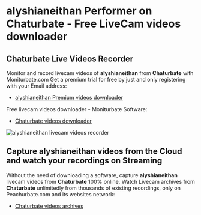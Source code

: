 # alyshianeithan Performer on Chaturbate - Free LiveCam videos downloader

## Chaturbate Live Videos Recorder

Monitor and record livecam videos of **alyshianeithan** from **Chaturbate** with Moniturbate.com
Get a premium trial for free by just and only registering with your Email address:
* [alyshianeithan Premium videos downloader](https://moniturbate.com/request-demo-licence-key.html)

Free livecam videos downloader - Moniturbate Software:
* [Chaturbate videos downloader](https://moniturbate.com/moniturbate-download-software.html)

![alyshianeithan livecam videos recorder](https://peachurnet.com/templates/moniturbate-software.png)


## Capture alyshianeithan videos from the Cloud and watch your recordings on Streaming

Without the need of downloading a software, capture **alyshianeithan** livecam videos from **Chaturbate** 100% online.
Watch Livecam archives from **Chaturbate** unlimitedly from thousands of existing recordings, only on Peachurbate.com and its websites network:
* [Chaturbate videos archives](https://peachurnet.com/)